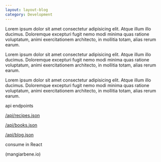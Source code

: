 ```yaml
---
layout: layout-blog
category: Development
---
```


Lorem ipsum dolor sit amet consectetur adipisicing elit. Atque illum illo ducimus. Doloremque excepturi fugit nemo modi minima quas ratione voluptatum, animi exercitationem architecto, in mollitia totam, alias rerum earum.

Lorem ipsum dolor sit amet consectetur adipisicing elit. Atque illum illo ducimus. Doloremque excepturi fugit nemo modi minima quas ratione voluptatum, animi exercitationem architecto, in mollitia totam, alias rerum earum.

Lorem ipsum dolor sit amet consectetur adipisicing elit. Atque illum illo ducimus. Doloremque excepturi fugit nemo modi minima quas ratione voluptatum, animi exercitationem architecto, in mollitia totam, alias rerum earum.

api endpoints

[/api/recipes.json](/api/books.json) 

[/api/books.json](/api/recipes.json )

[/api/blog.json](/api/blog.json)

consume in React

(mangiarbene.io)

